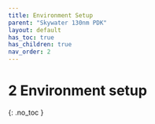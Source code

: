 ```yaml
---
title: Environment Setup
parent: "Skywater 130nm PDK"
layout: default
has_toc: true
has_children: true
nav_order: 2
---
```


# 2 Environment setup
{: .no_toc }
